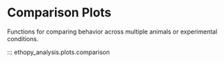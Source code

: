# Comparison Plots

Functions for comparing behavior across multiple animals or experimental conditions.

::: ethopy_analysis.plots.comparison